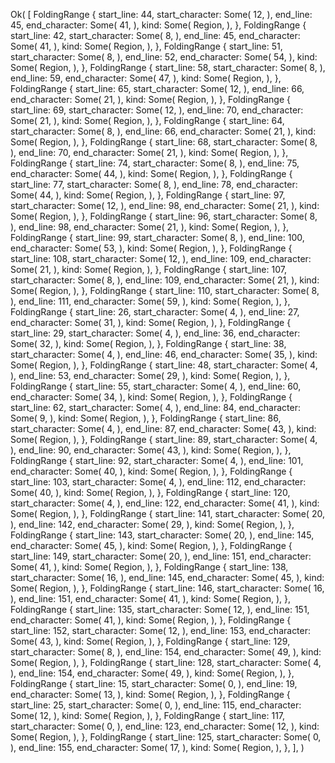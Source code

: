Ok(
    [
        FoldingRange {
            start_line: 44,
            start_character: Some(
                12,
            ),
            end_line: 45,
            end_character: Some(
                41,
            ),
            kind: Some(
                Region,
            ),
        },
        FoldingRange {
            start_line: 42,
            start_character: Some(
                8,
            ),
            end_line: 45,
            end_character: Some(
                41,
            ),
            kind: Some(
                Region,
            ),
        },
        FoldingRange {
            start_line: 51,
            start_character: Some(
                8,
            ),
            end_line: 52,
            end_character: Some(
                54,
            ),
            kind: Some(
                Region,
            ),
        },
        FoldingRange {
            start_line: 58,
            start_character: Some(
                8,
            ),
            end_line: 59,
            end_character: Some(
                47,
            ),
            kind: Some(
                Region,
            ),
        },
        FoldingRange {
            start_line: 65,
            start_character: Some(
                12,
            ),
            end_line: 66,
            end_character: Some(
                21,
            ),
            kind: Some(
                Region,
            ),
        },
        FoldingRange {
            start_line: 69,
            start_character: Some(
                12,
            ),
            end_line: 70,
            end_character: Some(
                21,
            ),
            kind: Some(
                Region,
            ),
        },
        FoldingRange {
            start_line: 64,
            start_character: Some(
                8,
            ),
            end_line: 66,
            end_character: Some(
                21,
            ),
            kind: Some(
                Region,
            ),
        },
        FoldingRange {
            start_line: 68,
            start_character: Some(
                8,
            ),
            end_line: 70,
            end_character: Some(
                21,
            ),
            kind: Some(
                Region,
            ),
        },
        FoldingRange {
            start_line: 74,
            start_character: Some(
                8,
            ),
            end_line: 75,
            end_character: Some(
                44,
            ),
            kind: Some(
                Region,
            ),
        },
        FoldingRange {
            start_line: 77,
            start_character: Some(
                8,
            ),
            end_line: 78,
            end_character: Some(
                44,
            ),
            kind: Some(
                Region,
            ),
        },
        FoldingRange {
            start_line: 97,
            start_character: Some(
                12,
            ),
            end_line: 98,
            end_character: Some(
                21,
            ),
            kind: Some(
                Region,
            ),
        },
        FoldingRange {
            start_line: 96,
            start_character: Some(
                8,
            ),
            end_line: 98,
            end_character: Some(
                21,
            ),
            kind: Some(
                Region,
            ),
        },
        FoldingRange {
            start_line: 99,
            start_character: Some(
                8,
            ),
            end_line: 100,
            end_character: Some(
                53,
            ),
            kind: Some(
                Region,
            ),
        },
        FoldingRange {
            start_line: 108,
            start_character: Some(
                12,
            ),
            end_line: 109,
            end_character: Some(
                21,
            ),
            kind: Some(
                Region,
            ),
        },
        FoldingRange {
            start_line: 107,
            start_character: Some(
                8,
            ),
            end_line: 109,
            end_character: Some(
                21,
            ),
            kind: Some(
                Region,
            ),
        },
        FoldingRange {
            start_line: 110,
            start_character: Some(
                8,
            ),
            end_line: 111,
            end_character: Some(
                59,
            ),
            kind: Some(
                Region,
            ),
        },
        FoldingRange {
            start_line: 26,
            start_character: Some(
                4,
            ),
            end_line: 27,
            end_character: Some(
                31,
            ),
            kind: Some(
                Region,
            ),
        },
        FoldingRange {
            start_line: 29,
            start_character: Some(
                4,
            ),
            end_line: 36,
            end_character: Some(
                32,
            ),
            kind: Some(
                Region,
            ),
        },
        FoldingRange {
            start_line: 38,
            start_character: Some(
                4,
            ),
            end_line: 46,
            end_character: Some(
                35,
            ),
            kind: Some(
                Region,
            ),
        },
        FoldingRange {
            start_line: 48,
            start_character: Some(
                4,
            ),
            end_line: 53,
            end_character: Some(
                29,
            ),
            kind: Some(
                Region,
            ),
        },
        FoldingRange {
            start_line: 55,
            start_character: Some(
                4,
            ),
            end_line: 60,
            end_character: Some(
                34,
            ),
            kind: Some(
                Region,
            ),
        },
        FoldingRange {
            start_line: 62,
            start_character: Some(
                4,
            ),
            end_line: 84,
            end_character: Some(
                9,
            ),
            kind: Some(
                Region,
            ),
        },
        FoldingRange {
            start_line: 86,
            start_character: Some(
                4,
            ),
            end_line: 87,
            end_character: Some(
                43,
            ),
            kind: Some(
                Region,
            ),
        },
        FoldingRange {
            start_line: 89,
            start_character: Some(
                4,
            ),
            end_line: 90,
            end_character: Some(
                43,
            ),
            kind: Some(
                Region,
            ),
        },
        FoldingRange {
            start_line: 92,
            start_character: Some(
                4,
            ),
            end_line: 101,
            end_character: Some(
                40,
            ),
            kind: Some(
                Region,
            ),
        },
        FoldingRange {
            start_line: 103,
            start_character: Some(
                4,
            ),
            end_line: 112,
            end_character: Some(
                40,
            ),
            kind: Some(
                Region,
            ),
        },
        FoldingRange {
            start_line: 120,
            start_character: Some(
                4,
            ),
            end_line: 122,
            end_character: Some(
                41,
            ),
            kind: Some(
                Region,
            ),
        },
        FoldingRange {
            start_line: 141,
            start_character: Some(
                20,
            ),
            end_line: 142,
            end_character: Some(
                29,
            ),
            kind: Some(
                Region,
            ),
        },
        FoldingRange {
            start_line: 143,
            start_character: Some(
                20,
            ),
            end_line: 145,
            end_character: Some(
                45,
            ),
            kind: Some(
                Region,
            ),
        },
        FoldingRange {
            start_line: 149,
            start_character: Some(
                20,
            ),
            end_line: 151,
            end_character: Some(
                41,
            ),
            kind: Some(
                Region,
            ),
        },
        FoldingRange {
            start_line: 138,
            start_character: Some(
                16,
            ),
            end_line: 145,
            end_character: Some(
                45,
            ),
            kind: Some(
                Region,
            ),
        },
        FoldingRange {
            start_line: 146,
            start_character: Some(
                16,
            ),
            end_line: 151,
            end_character: Some(
                41,
            ),
            kind: Some(
                Region,
            ),
        },
        FoldingRange {
            start_line: 135,
            start_character: Some(
                12,
            ),
            end_line: 151,
            end_character: Some(
                41,
            ),
            kind: Some(
                Region,
            ),
        },
        FoldingRange {
            start_line: 152,
            start_character: Some(
                12,
            ),
            end_line: 153,
            end_character: Some(
                43,
            ),
            kind: Some(
                Region,
            ),
        },
        FoldingRange {
            start_line: 129,
            start_character: Some(
                8,
            ),
            end_line: 154,
            end_character: Some(
                49,
            ),
            kind: Some(
                Region,
            ),
        },
        FoldingRange {
            start_line: 128,
            start_character: Some(
                4,
            ),
            end_line: 154,
            end_character: Some(
                49,
            ),
            kind: Some(
                Region,
            ),
        },
        FoldingRange {
            start_line: 15,
            start_character: Some(
                0,
            ),
            end_line: 19,
            end_character: Some(
                13,
            ),
            kind: Some(
                Region,
            ),
        },
        FoldingRange {
            start_line: 25,
            start_character: Some(
                0,
            ),
            end_line: 115,
            end_character: Some(
                12,
            ),
            kind: Some(
                Region,
            ),
        },
        FoldingRange {
            start_line: 117,
            start_character: Some(
                0,
            ),
            end_line: 123,
            end_character: Some(
                12,
            ),
            kind: Some(
                Region,
            ),
        },
        FoldingRange {
            start_line: 125,
            start_character: Some(
                0,
            ),
            end_line: 155,
            end_character: Some(
                17,
            ),
            kind: Some(
                Region,
            ),
        },
    ],
)